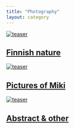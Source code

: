 ```yaml
---
title: "Photography"
layout: category
---
```


<div class="tiles">
	<article class="tile" itemscope="" itemtype="http://schema.org/Article">
		<a href="/en/photography/finnish-nature/" title="Finnish nature" class="post-teaser"><img src="https://b2.minimuutti.com/file/minimuutti-com/luontokuvat/syksy/3/DS42199-245px.jpg" alt="teaser" itemprop="image"></a>
		<h2 class="post-title" itemprop="name"><a href="/en/photography/finnish-nature/">Finnish nature</a></h2>
		<p class="post-excerpt" itemprop="description"></p>
	</article>
	<article class="tile" itemscope="" itemtype="http://schema.org/Article">
		<a href="/en/photography/pictures-of-miki/" title="Pictures of Miki" class="post-teaser"><img src="https://b2.minimuutti.com/file/minimuutti-com/mikin-kuvat/3/DSC12613-245px.jpg" alt="teaser" itemprop="image"></a>
		<h2 class="post-title" itemprop="name"><a href="/en/photography/pictures-of-miki/">Pictures of Miki</a></h2>
		<p class="post-excerpt" itemprop="description"></p>
	</article>
	<article class="tile" itemscope="" itemtype="http://schema.org/Article">
		<a href="/en/photography/abstract-other/" title="Abstract & other" class="post-teaser"><img src="https://b2.minimuutti.com/file/minimuutti-com/abstraktit-muut/1/DS45523-245px.jpg" alt="teaser" itemprop="image"></a>
		<h2 class="post-title" itemprop="name"><a href="/en/photography/abstract-other/">Abstract & other</a></h2>
		<p class="post-excerpt" itemprop="description"></p>
	</article>
</div>
